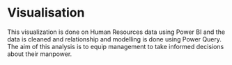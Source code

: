 # Visualisation
This visualization is done on Human Resources data using Power BI and the data is cleaned and relationship and modelling is done using Power Query. The aim of this analysis is to equip management to take informed decisions about their manpower.
